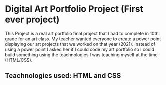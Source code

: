 # Digital Art Portfolio Project (First ever project)

This Project is a real art portfolio final project that I had to complete in 10th grade for an art class.
My teacher wanted everyone to create a power point displaying our art projects that we worked on that year (2021).
Instead of using a power point I asked her if I could code my art portfolio so I could build something
using the teachnologies I was teaching myself at the time (HTML/CSS).



## Teachnologies used: HTML and CSS
